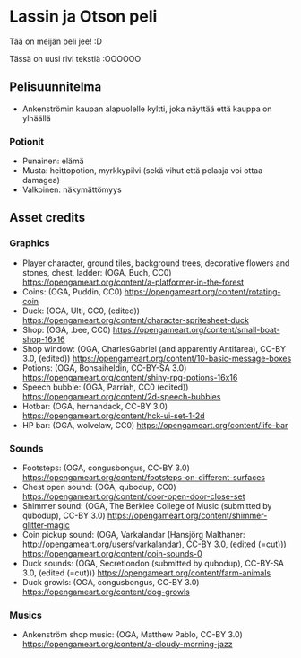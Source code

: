 # Lassin ja Otson peli

Tää on meijän peli jee! :D

Tässä on uusi rivi tekstiä :OOOOOO

## Pelisuunnitelma

- Ankenströmin kaupan alapuolelle kyltti, joka näyttää että kauppa on
  ylhäällä

### Potionit

- Punainen: elämä
- Musta: heittopotion, myrkkypilvi (sekä vihut että pelaaja voi ottaa damagea)
- Valkoinen: näkymättömyys

## Asset credits

### Graphics

- Player character, ground tiles, background trees, decorative flowers and stones, chest, ladder: (OGA, Buch, CC0) https://opengameart.org/content/a-platformer-in-the-forest
- Coins: (OGA, Puddin, CC0) https://opengameart.org/content/rotating-coin
- Duck: (OGA, Ulti, CC0, (edited)) https://opengameart.org/content/character-spritesheet-duck
- Shop: (OGA, .bee, CC0) https://opengameart.org/content/small-boat-shop-16x16
- Shop window: (OGA, CharlesGabriel (and apparently Antifarea), CC-BY 3.0, (edited)) https://opengameart.org/content/10-basic-message-boxes
- Potions: (OGA, Bonsaiheldin, CC-BY-SA 3.0) https://opengameart.org/content/shiny-rpg-potions-16x16
- Speech bubble: (OGA, Parriah, CC0 (edited)) https://opengameart.org/content/2d-speech-bubbles
- Hotbar: (OGA, hernandack, CC-BY 3.0) https://opengameart.org/content/hck-ui-set-1-2d
- HP bar: (OGA, wolvelaw, CC0) https://opengameart.org/content/life-bar

### Sounds

- Footsteps: (OGA, congusbongus, CC-BY 3.0) https://opengameart.org/content/footsteps-on-different-surfaces
- Chest open sound: (OGA, qubodup, CC0) https://opengameart.org/content/door-open-door-close-set
- Shimmer sound: (OGA, The Berklee College of Music (submitted by qubodup), CC-BY 3.0) https://opengameart.org/content/shimmer-glitter-magic
- Coin pickup sound: (OGA, Varkalandar (Hansjörg Malthaner: http://opengameart.org/users/varkalandar), CC-BY 3.0, (edited (=cut))) https://opengameart.org/content/coin-sounds-0
- Duck sounds: (OGA, Secretlondon (submitted by qubodup), CC-BY-SA 3.0, (edited (=cut))) https://opengameart.org/content/farm-animals
- Duck growls: (OGA, congusbongus, CC-BY 3.0) https://opengameart.org/content/dog-growls

### Musics

- Ankenström shop music: (OGA, Matthew Pablo, CC-BY 3.0) https://opengameart.org/content/a-cloudy-morning-jazz
